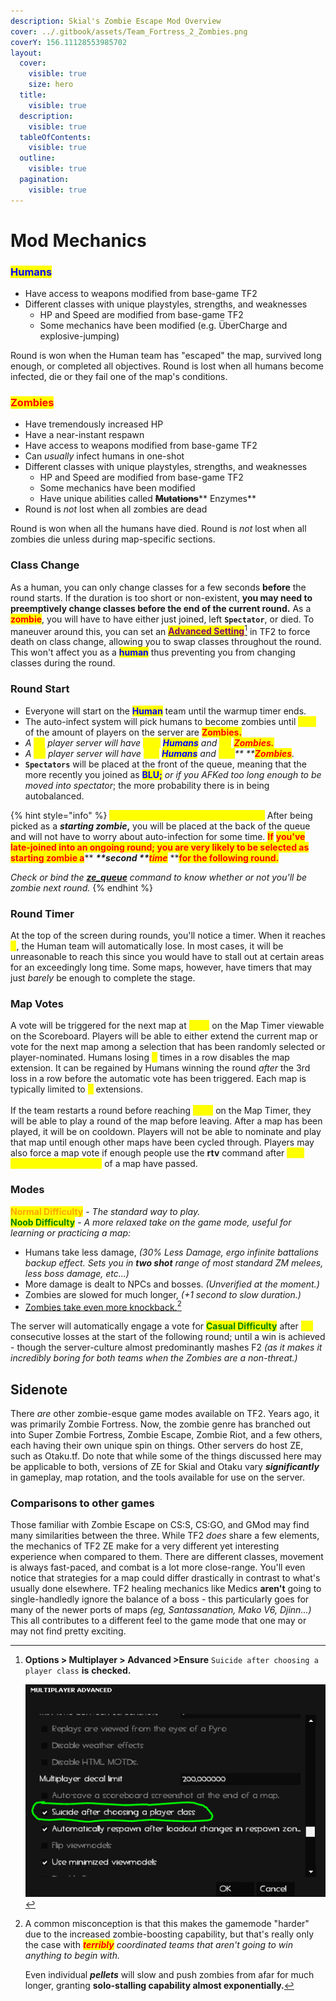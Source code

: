 ```yaml
---
description: Skial's Zombie Escape Mod Overview
cover: ../.gitbook/assets/Team_Fortress_2_Zombies.png
coverY: 156.11128553985702
layout:
  cover:
    visible: true
    size: hero
  title:
    visible: true
  description:
    visible: true
  tableOfContents:
    visible: true
  outline:
    visible: true
  pagination:
    visible: true
---
```


# Mod Mechanics

### <mark style="color:blue;">Humans</mark>

* Have access to weapons modified from base-game TF2
* Different classes with unique playstyles, strengths, and weaknesses
  * HP and Speed are modified from base-game TF2
  * Some mechanics have been modified (e.g. ÜberCharge and explosive-jumping)

Round is won when the Human team has "escaped" the map, survived long enough, or completed all objectives. Round is lost when all humans become infected, die or they fail one of the map's conditions.

### <mark style="color:red;">Zombies</mark>

* Have tremendously increased HP
* Have a near-instant respawn
* Have access to weapons modified from base-game TF2
* Can _usually_ infect humans in one-shot
* Different classes with unique playstyles, strengths, and weaknesses
  * HP and Speed are modified from base-game TF2
  * Some mechanics have been modified
  * Have unique abilities called ~~**Mutations**~~** Enzymes**
* Round is _not_ lost when all zombies are dead

Round is won when all the humans have died. Round is _not_ lost when all zombies die unless during map-specific sections.

### Class Change

As a human, you can only change classes for a few seconds **before** the round starts. If the duration is too short or non-existent, **you may need to preemptively change classes before the end of the current round.** As a <mark style="color:red;">**zombie**</mark>, you will have to have either just joined, left **`Spectator`**, or died. To maneuver around this, you can set an [<mark style="color:purple;">**Advanced Setting**</mark>](#user-content-fn-1)[^1] in TF2 to force death on class change, allowing you to swap classes throughout the round. This won't affect you as a <mark style="color:blue;">**human**</mark> thus preventing you from changing classes during the round.

### Round Start

* Everyone will start on the <mark style="color:blue;">**Human**</mark> team until the warmup timer ends.
* The auto-infect system will pick humans to become zombies until <mark style="color:yellow;">**15%**</mark> of the amount of players on the server are <mark style="color:red;">**Zombies.**</mark>
* _A <mark style="color:yellow;">**32**</mark> player server will have <mark style="color:yellow;">**\[27]**</mark>_ _<mark style="color:blue;">**Humans**</mark> and <mark style="color:yellow;">**\[5]**</mark>_ _<mark style="color:red;">**Zombies.**</mark>_
* _A <mark style="color:yellow;">**64**</mark> player server will have <mark style="color:yellow;">**\[51]**</mark>_ _<mark style="color:blue;">**Humans**</mark> and <mark style="color:yellow;">**\[10]**</mark>** **<mark style="color:red;">**Zombies**</mark>._
* **`Spectators`** will be placed at the front of the queue, meaning that the more recently you joined as <mark style="color:blue;">**BLU;**</mark> _or if you AFKed too long enough to be moved into spectator_; the more probability there is in being autobalanced.

{% hint style="info" %}
<mark style="color:yellow;">**Why am I Zombie Twice sometimes?**</mark> After being picked as a _**starting zombie**_**,** you will be placed at the back of the queue and will not have to worry about auto-infection for some time. <mark style="color:red;">**If**</mark> <mark style="color:red;">**you've late-joined into an ongoing round; you are very likely to be selected as starting zombie a**</mark>** **_**second **<mark style="color:red;">**time**</mark>_<mark style="color:red;">** **</mark><mark style="color:red;">**for the following round.**</mark>

_Check or bind the_ [_**ze\_queue**_](useful-commands.md) _command to know whether or not you'll be zombie next round._
{% endhint %}

### Round Timer

At the top of the screen during rounds, you'll notice a timer. When it reaches <mark style="color:yellow;">**0**</mark>, the Human team will automatically lose. In most cases, it will be unreasonable to reach this since you would have to stall out at certain areas for an exceedingly long time. Some maps, however, have timers that may just _barely_ be enough to complete the stage.

### Map Votes

A vote will be triggered for the next map at <mark style="color:yellow;">**6:00**</mark> on the Map Timer viewable on the Scoreboard. Players will be able to either extend the current map or vote for the next map among a selection that has been randomly selected or player-nominated. Humans losing <mark style="color:yellow;">**3**</mark> times in a row disables the map extension. It can be regained by Humans winning the round _after_ the 3rd loss in a row before the automatic vote has been triggered. Each map is typically limited to <mark style="color:yellow;">**2**</mark> extensions.\
\
If the team restarts a round before reaching <mark style="color:yellow;">**5:00**</mark> on the Map Timer, they will be able to play a round of the map before leaving. After a map has been played, it will be on cooldown. Players will not be able to nominate and play that map until enough other maps have been cycled through. Players may also force a map vote if enough people use the **rtv** command after <mark style="color:yellow;">**600 seconds (10 minutes)**</mark> of a map have passed.

### Modes

<mark style="color:orange;">**Normal Difficulty**</mark> - _The standard way to play._\
<mark style="color:green;">**Noob Difficulty**</mark> - _A more relaxed take on the game mode, useful for learning or practicing a map:_

* Humans take less damage, _(30% Less Damage, ergo infinite battalions backup effect. Sets you in **two shot** range of most standard ZM melees, less boss damage, etc...)_
* More damage is dealt to NPCs and bosses. _(Unverified at the moment.)_
* Zombies are slowed for much longer, _(+1 second to slow duration.)_
* [Zombies take even more knockback.](#user-content-fn-2)[^2]

The server will automatically engage a vote for <mark style="color:green;">**Casual Difficulty**</mark> after <mark style="color:yellow;">**(3)**</mark> consecutive losses at the start of the following round; until a win is achieved - though the server-culture almost predominantly mashes F2 _(as it makes it incredibly boring for both teams when the Zombies are a non-threat.)_

## Sidenote

There _are_ other zombie-esque game modes available on TF2. Years ago, it was primarily Zombie Fortress. Now, the zombie genre has branched out into Super Zombie Fortress, Zombie Escape, Zombie Riot, and a few others, each having their own unique spin on things. Other servers do host ZE, such as Otaku.tf. Do note that while some of the things discussed here may be applicable to both, versions of ZE for Skial and Otaku vary _**significantly**_ in gameplay, map rotation, and the tools available for use on the server.

### Comparisons to other games

Those familiar with Zombie Escape on CS:S, CS:GO, and GMod may find many similarities between the three. While TF2 _does_ share a few elements, the mechanics of TF2 ZE make for a very different yet interesting experience when compared to them. There are different classes, movement is always fast-paced, and combat is a lot more close-range. You'll even notice that strategies for a map could differ drastically in contrast to what's usually done elsewhere. TF2 healing mechanics like Medics **aren't** going to single-handledly ignore the balance of a boss - this particularly goes for many of the newer ports of maps _(eg, Santassanation, Mako V6, Djinn...)_ This all contributes to a different feel to the game mode that one may or may not find pretty exciting.

[^1]: **Options > Multiplayer > Advanced >Ensure** `Suicide after choosing a player class` **is** **checked.**



    ![](<../.gitbook/assets/Capture (6).PNG>)





[^2]: A common misconception is that this makes the gamemode "harder" due to the increased zombie-boosting capability, but that's really only the case with _<mark style="color:red;">**terribly**</mark> coordinated teams that aren't going to win anything to begin with._



    Even individual _**pellets**_ will slow and push zombies from afar for much longer, granting **solo-stalling capability almost exponentially.**
